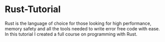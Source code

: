 # Rust-Tutorial
Rust is the language of choice for those looking for high performance, memory safety and all the tools needed to write error free code with ease. In this tutorial I created a full course on programming with Rust.
